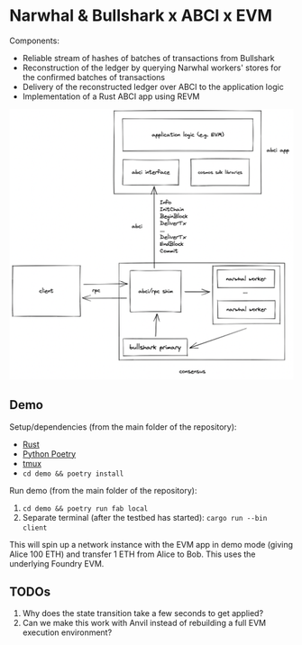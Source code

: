 # Narwhal & Bullshark x ABCI x EVM

Components:
* Reliable stream of hashes of batches of transactions from Bullshark
* Reconstruction of the ledger by querying Narwhal workers' stores for the confirmed batches of transactions
* Delivery of the reconstructed ledger over ABCI to the application logic
* Implementation of a Rust ABCI app using REVM

![](./assets/architecture.png)

## Demo

Setup/dependencies (from the main folder of the repository):
* [Rust](https://www.rust-lang.org/)
* [Python Poetry](https://python-poetry.org/)
* [tmux](https://github.com/tmux/tmux)
* `cd demo && poetry install`

Run demo (from the main folder of the repository):
1. `cd demo && poetry run fab local`
2. Separate terminal (after the testbed has started): `cargo run --bin client`

This will spin up a network instance with the EVM app in demo mode (giving Alice 100 ETH) and transfer 1 ETH from Alice to Bob. This uses the underlying Foundry EVM.

## TODOs

1. Why does the state transition take a few seconds to get applied?
2. Can we make this work with Anvil instead of rebuilding a full EVM execution environment?
